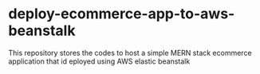 # deploy-ecommerce-app-to-aws-beanstalk
This repository stores the codes to host a simple MERN stack ecommerce application that id eployed using AWS elastic beanstalk
